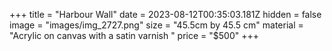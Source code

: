 +++
title = "Harbour Wall"
date = 2023-08-12T00:35:03.181Z
hidden = false
image = "images/img_2727.png"
size = "45.5cm by 45.5 cm"
material = "Acrylic on canvas with a satin varnish "
price = "$500"
+++

